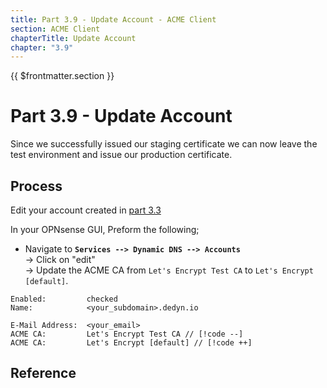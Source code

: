 ```yaml
---
title: Part 3.9 - Update Account - ACME Client
section: ACME Client
chapterTitle: Update Account
chapter: "3.9"
---
```


{{ $frontmatter.section }}
# Part 3.9 - Update Account

Since we successfully issued our staging certificate we can now leave the test environment and issue our production certificate.

## Process

Edit your account created in [part 3.3](003-acme-accounts)

In your OPNsense GUI, Preform the following;

- Navigate to **`Services --> Dynamic DNS --> Accounts`**  
  -> Click on "edit"  
  -> Update the ACME CA from `Let's Encrypt Test CA` to `Let's Encrypt [default]`.

```text{5}
Enabled:         checked
Name:            <your_subdomain>.dedyn.io

E-Mail Address:  <your_email>
ACME CA:         Let's Encrypt Test CA // [!code --]
ACME CA:         Let's Encrypt [default] // [!code ++]
```

## Reference

